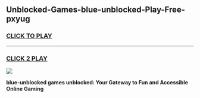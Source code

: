 
## Unblocked-Games-blue-unblocked-Play-Free-pxyug
<h3>
<a href="https://premium76.site?title=blue-unblocked&ref=21A">CLICK TO PLAY</a></h3>
<hr>

<h3>
<a href="https://premium76.site?title=blue-unblocked&ref=21A">CLICK 2 PLAY</a>
  
</h3>

<a href="https://premium76.site?title=blue-unblocked&ref=21A"><img src="https://clearcache.store/games.png"></a>


**blue-unblocked games unblocked: Your Gateway to Fun and Accessible Online Gaming**
